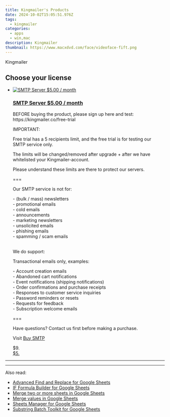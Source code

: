 ```yaml
---
title: Kingmailer's Products
date: 2024-10-02T15:05:51.976Z
tags: 
  - kingmailer
categories: 
  - apps
  - win,mac
description: Kingmailer
thumbnail: https://www.macxdvd.com/face/videoface-fift.png
---
```


Kingmailer

<!--__INIT__BEGIN__TAG__PRODUCTS__LIST__-->
<!--__INIT__END__TAG__PRODUCTS__LIST__-->

<!--__INIT__BEGIN__TAG__FEED_PRODUCTS__LIST__-->

## Choose your license

<div class="home-content-container">
  <ul class="home-article-list">
    <li class="home-article-item flex flex-row feedProduct">
      <div class="basis-1/3 lg:basis-1/4 xl:basis-1/5 relative flex justify-center items-center overflow-hidden">
                <a href="https://secure.2checkout.com/order/cart.php?PRODS=32567146&amp;QTY=1&amp;AFFILIATE=108875" class="w-24 h-24 md:w-28 md:h-28 lg:w-32 lg:h-32 xl:w-42 xl:h-42 max-w-24 max-h-24 md:max-w-28 md:max-h-28 lg:max-w-32 lg:max-h-32 xl:max-w-42 xl:max-h-42 -pt-2">
          <img src="https://secure.2checkout.com/images/merchant/8617cb448d4bb295683e82426d2a52ad/products/screencapture-kingmailer-org-org-freelance-servers-freelance-2020-04-19-23_44_14-1.png" alt="SMTP Server $5.00 / month" class="relative w-full h-full rounded-full object-cover dark:brightness-75 -mt-4 p-4">
        </a>
              </div>
      <div class="flex flex-col gap-5 px-7 pb-7 basis-2/3 lg:basis-3/4 xl:basis-4/5  pt-5">
        <h3 class="home-article-title"><a href="https://secure.2checkout.com/order/cart.php?PRODS=32567146&amp;QTY=1&amp;AFFILIATE=108875">SMTP Server $5.00 / month</a></h3>
        <div class="home-article-content markdown-body">
                  <html><head></head><body><p>BEFORE buying the product, please sign up here and test: https://kingmailer.co/free-trial</p>

<p>IMPORTANT:&nbsp;</p>

<p>Free trial has a 5 recipients limit, and the free trial is for testing our SMTP service only.</p>

<p>The limits will be changed/removed after upgrade + after we have whitelisted your Kingmailer-account.</p>

<p>Please understand these limits are there to protect our servers.</p>

<p>===</p>

<p>Our SMTP service is not for:</p>

<p>- (bulk / mass) newsletters<br>
- promotional emails<br>
- cold emails<br>
- announcements<br>
- marketing newsletters<br>
- unsolicited emails<br>
- phishing emails<br>
- spamming / scam emails</p>

<p><br>
We do support:</p>

<p>Transactional emails only, examples:</p>

<p>- Account creation emails<br>
- Abandoned cart notifications<br>
- Event notifications (shipping notifications)<br>
- Order confirmations and purchase receipts<br>
- Responses to customer service inquiries<br>
- Password reminders or resets<br>
- Requests for feedback<br>
- Subscription welcome emails</p>

<p>===</p>

<p>Have questions? Contact us first before making a purchase.</p>

<p>Visit <a href="https://kingmailer.co">Buy SMTP</a></p></body></html>                </div>
        <div class="flex flex-row feedProduct-Price">
          <div class="feedProduct-Price--Old">
            <span class="feedProduct-Price--Currency">$</span>9<span class="feedProduct-Price--Cents">.</span>
          </div>
          <div class="">
            <a href="https://secure.2checkout.com/order/cart.php?PRODS=32567146&amp;QTY=1&amp;AFFILIATE=108875">
            <span class="feedProduct-Price--Currency">$</span>5<span class="feedProduct-Price--Cents">.</span>
            </a>
          </div>
        </div>
      </div>
    </li>
  </ul>
</div>

<hr>
<!--__INIT__END__TAG__FEED_PRODUCTS__LIST__-->

<hr>

<ins class="adsbygoogle"
      style="display:block"
      data-ad-client="ca-pub-7571918770474297"
      data-ad-slot="8358498916"
      data-ad-format="auto"
      data-full-width-responsive="true"></ins>

<span class="atpl-alsoreadstyle">Also read:</span>
<div><ul>
<li><a href="https://tools.techidaily.com/ablebits/google-sheets-add-ons-find-replace/"><u>Advanced Find and Replace for Google Sheets</u></a></li>
<li><a href="https://tools.techidaily.com/ablebits/google-sheets-add-ons-if-formula-builder/"><u>IF Formula Builder for Google Sheets</u></a></li>
<li><a href="https://tools.techidaily.com/ablebits/google-sheets-add-ons-merge-sheets/"><u>Merge two or more sheets in Google Sheets</u></a></li>
<li><a href="https://tools.techidaily.com/ablebits/google-sheets-add-ons-merge-values/"><u>Merge values in Google Sheets</u></a></li>
<li><a href="https://tools.techidaily.com/ablebits/google-sheets-add-ons-google-sheets-manager/"><u>Sheets Manager for Google Sheets</u></a></li>
<li><a href="https://tools.techidaily.com/ablebits/google-sheets-add-ons-find-manage-substrings/"><u>Substring Batch Toolkit for Google Sheets</u></a></li>
</ul></div>

